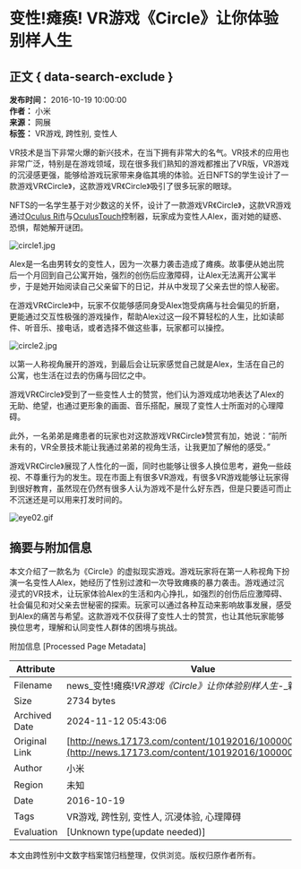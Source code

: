 # 变性!瘫痪! VR游戏《Circle》让你体验别样人生

## 正文 { data-search-exclude }


**发布时间：** 2016-10-19 10:00:00  
**作者：** 小米  
**来源：** 网展  
**标签：** VR游戏, 跨性别, 变性人  

VR技术是当下非常火爆的新兴技术，在当下拥有非常大的名气。VR技术的应用也非常广泛，特别是在游戏领域，现在很多我们熟知的游戏都推出了VR版，VR游戏的沉浸感更强，能够给游戏玩家带来身临其境的体验。近日NFTS的学生设计了一款游戏VR《Circle》，这款游戏VR《Circle》吸引了很多玩家的眼球。

NFTS的一名学生基于对少数这的关怀，设计了一款游戏VR《Circle》，这款VR游戏通过[Oculus Rift](http://news.17173.com/oculus/)与[Oculus](http://news.17173.com/oculus/)[Touch](http://newgame.17173.com/game-info-1000042.html)控制器，玩家成为变性人Alex，面对她的疑惑、恐惧，帮她解开谜团。

![circle1.jpg](https://i.17173cdn.com/2fhnvk/YWxqaGBf/news/VRnewslogonormal/QlKiSubkFnkrAbB.jpg)

Alex是一名由男转女的变性人，因为一次暴力袭击造成了瘫痪。故事便从她出院后一个月回到自己公寓开始，强烈的创伤后应激障碍，让Alex无法离开公寓半步，于是她开始阅读自己父亲留下的日记，并从中发现了父亲去世的惊人秘密。

在游戏VR《Circle》中，玩家不仅能够感同身受Alex饱受病痛与社会偏见的折磨，更能通过交互性极强的游戏操作，帮助Alex过这一段不算轻松的人生，比如读邮件、听音乐、接电话，或者选择不做这些事，玩家都可以操控。

![circle2.jpg](https://i.17173cdn.com/2fhnvk/YWxqaGBf/news/VRnewslogonormal/zuMOvjbkFnkrAdk.jpg)

以第一人称视角展开的游戏，到最后会让玩家感觉自己就是Alex，生活在自己的公寓，也生活在过去的伤痛与回忆之中。

游戏VR《Circle》受到了一些变性人士的赞赏，他们认为游戏成功地表达了Alex的无助、绝望，也通过更形象的画面、音乐搭配，展现了变性人士所面对的心理障碍。

此外，一名弟弟是瘫患者的玩家也对这款游戏VR《Circle》赞赏有加，她说：“前所未有的，VR全景技术能让我通过弟弟的视角生活，让我更加了解他的感受。”

游戏VR《Circle》展现了人性化的一面，同时也能够让很多人换位思考，避免一些歧视、不尊重行为的发生。现在市面上有很多VR游戏，有很多VR游戏能够让玩家得到很好教育，虽然现在仍然有很多人认为游戏不是什么好东西，但是只要适可而止不沉迷还是可以用来打发时间的。

![eye02.gif](https://ue.17173cdn.com/a/news/final/2014/img/eye02.gif)

## 摘要与附加信息

<!-- tcd_abstract -->
本文介绍了一款名为《Circle》的虚拟现实游戏。游戏玩家将在第一人称视角下扮演一名变性人Alex，她经历了性别过渡和一次导致瘫痪的暴力袭击。游戏通过沉浸式的VR技术，让玩家体验Alex的生活和内心挣扎，如强烈的创伤后应激障碍、社会偏见和对父亲去世秘密的探索。玩家可以通过各种互动来影响故事发展，感受到Alex的痛苦与希望。这款游戏不仅获得了变性人士的赞赏，也让其他玩家能够换位思考，理解和认同变性人群体的困境与挑战。
<!-- tcd_abstract_end -->

附加信息 [Processed Page Metadata]

| Attribute       | Value                                  |
|-----------------|----------------------------------------|
| Filename        | news_变性!瘫痪!_VR游戏《Circle》让你体验别样人生_-_新闻.md                             |
| Size            | 2734 bytes                           |
| Archived Date   | 2024-11-12 05:43:06                             |
| Original Link   | [http://news.17173.com/content/10192016/100000960.shtml](http://news.17173.com/content/10192016/100000960.shtml)                       |
| Author          | 小米                               |
| Region          | 未知                               |
| Date            | 2016-10-19                                 |
| Tags            | VR游戏, 跨性别, 变性人, 沉浸体验, 心理障碍                                 |
| Evaluation            | [Unknown type(update needed)]                                 |
<!-- tcd_table_end -->

本文由跨性别中文数字档案馆归档整理，仅供浏览。版权归原作者所有。

